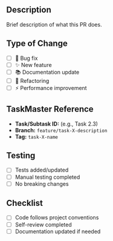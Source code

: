 ## Description
Brief description of what this PR does.

## Type of Change
- [ ] 🐛 Bug fix
- [ ] ✨ New feature  
- [ ] 📚 Documentation update
- [ ] 🔧 Refactoring
- [ ] ⚡ Performance improvement

## TaskMaster Reference
- **Task/Subtask ID:** (e.g., Task 2.3)
- **Branch:** `feature/task-X-description`
- **Tag:** `task-X-name`

## Testing
- [ ] Tests added/updated
- [ ] Manual testing completed
- [ ] No breaking changes

## Checklist
- [ ] Code follows project conventions
- [ ] Self-review completed
- [ ] Documentation updated if needed 